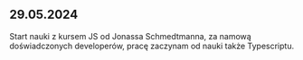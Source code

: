 ## 29.05.2024

Start nauki z kursem JS od Jonassa Schmedtmanna, za namową doświadczonych developerów, pracę zaczynam od nauki także Typescriptu.
